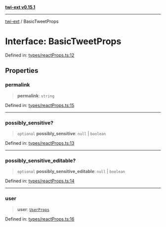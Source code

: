 [**twi-ext v0.15.1**](../README.md)

***

[twi-ext](../README.md) / BasicTweetProps

# Interface: BasicTweetProps

Defined in: [types/reactProps.ts:12](https://github.com/Robot-Inventor/twi-ext/blob/eddc0d5719158952055e3534e272bc14561b8c30/src/types/reactProps.ts#L12)

## Properties

### permalink

> **permalink**: `string`

Defined in: [types/reactProps.ts:15](https://github.com/Robot-Inventor/twi-ext/blob/eddc0d5719158952055e3534e272bc14561b8c30/src/types/reactProps.ts#L15)

***

### possibly\_sensitive?

> `optional` **possibly\_sensitive**: `null` \| `boolean`

Defined in: [types/reactProps.ts:13](https://github.com/Robot-Inventor/twi-ext/blob/eddc0d5719158952055e3534e272bc14561b8c30/src/types/reactProps.ts#L13)

***

### possibly\_sensitive\_editable?

> `optional` **possibly\_sensitive\_editable**: `null` \| `boolean`

Defined in: [types/reactProps.ts:14](https://github.com/Robot-Inventor/twi-ext/blob/eddc0d5719158952055e3534e272bc14561b8c30/src/types/reactProps.ts#L14)

***

### user

> **user**: [`UserProps`](UserProps.md)

Defined in: [types/reactProps.ts:16](https://github.com/Robot-Inventor/twi-ext/blob/eddc0d5719158952055e3534e272bc14561b8c30/src/types/reactProps.ts#L16)
